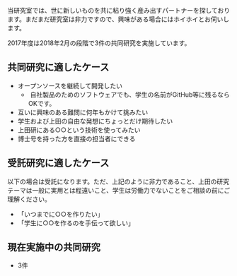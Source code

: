 当研究室では、世に新しいものを共に粘り強く産み出すパートナーを探しております。まだまだ研究室は非力ですので、興味がある場合にはホイホイとお伺いします。

2017年度は2018年2月の段階で3件の共同研究を実施しています。
<h2>共同研究に適したケース</h2>
<ul>
 	<li>オープンソースを継続して開発したい
<ul>
 	<li> 自社製品のためのソフトウェアでも、学生の名前がGitHub等に残るならOKです。</li>
</ul>
</li>
 	<li>互いに興味のある難問に何年もかけて挑みたい</li>
 	<li>学生および上田の自由な発想にちょっとだけ期待したい</li>
 	<li>上田研にある○○という技術を使ってみたい</li>
 	<li>博士号を持った方を直接の担当者にできる</li>
</ul>
<h2>受託研究に適したケース</h2>
以下の場合は受託になります。ただ、上記のように非力であること、上田の研究テーマは一般に実用とは程遠いこと、学生は労働力でないことをご相談の前にご理解ください。
<ul>
 	<li>「いつまでに○○を作りたい」</li>
 	<li>「学生に○○を作るのを手伝って欲しい」</li>
</ul>
<h2>現在実施中の共同研究</h2>
<ul>
 	<li>3件</li>
</ul>
&nbsp;
